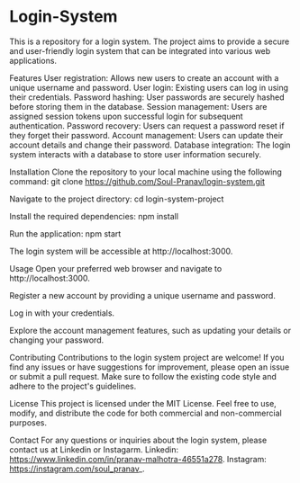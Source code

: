 # Login-System
This is a repository for a login system. The project aims to provide a secure and user-friendly login system that can be integrated into various web applications.

Features
User registration: Allows new users to create an account with a unique username and password.
User login: Existing users can log in using their credentials.
Password hashing: User passwords are securely hashed before storing them in the database.
Session management: Users are assigned session tokens upon successful login for subsequent authentication.
Password recovery: Users can request a password reset if they forget their password.
Account management: Users can update their account details and change their password.
Database integration: The login system interacts with a database to store user information securely.

Installation
Clone the repository to your local machine using the following command:
git clone 
https://github.com/Soul-Pranav/login-system.git

Navigate to the project directory:
cd login-system-project

Install the required dependencies:
npm install

Run the application:
npm start

The login system will be accessible at http://localhost:3000.

Usage
Open your preferred web browser and navigate to http://localhost:3000.

Register a new account by providing a unique username and password.

Log in with your credentials.

Explore the account management features, such as updating your details or changing your password.

Contributing
Contributions to the login system project are welcome! If you find any issues or have suggestions for improvement, please open an issue or submit a pull request. Make sure to follow the existing code style and adhere to the project's guidelines.

License
This project is licensed under the MIT License. Feel free to use, modify, and distribute the code for both commercial and non-commercial purposes.

Contact
For any questions or inquiries about the login system, please contact us at Linkedin or Instagarm.
Linkedin: https://www.linkedin.com/in/pranav-malhotra-46551a278.
Instagram: https://instagram.com/soul_pranav_.
